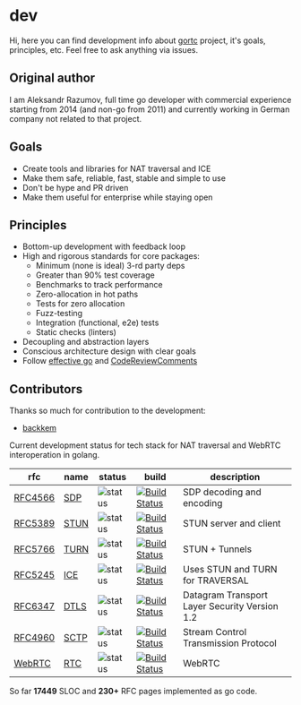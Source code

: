 # dev

Hi, here you can find development info about [gortc](https://gortc.io) project, it's goals,
principles, etc. Feel free to ask anything via issues.

## Original author
I am Aleksandr Razumov, full time go developer with commercial experience
starting from 2014 (and non-go from 2011) and currently working in
German company not related to that project.

## Goals
* Create tools and libraries for NAT traversal and ICE
* Make them safe, reliable, fast, stable and simple to use
* Don't be hype and PR driven
* Make them useful for enterprise while staying open

## Principles
* Bottom-up development with feedback loop
* High and rigorous standards for core packages:
    * Minimum (none is ideal) 3-rd party deps
    * Greater than 90% test coverage
    * Benchmarks to track performance
    * Zero-allocation in hot paths
    * Tests for zero allocation
    * Fuzz-testing
    * Integration (functional, e2e) tests
    * Static checks (linters)
* Decoupling and abstraction layers
* Conscious architecture design with clear goals
* Follow [effective go](https://golang.org/doc/effective_go.html) and [CodeReviewComments](https://github.com/golang/go/wiki/CodeReviewComments)

## Contributors
Thanks so much for contribution to the development:
* [backkem](https://github.com/backkem)

Current development status for tech stack for NAT traversal and WebRTC interoperation in golang.

rfc | name  | status | build | description
---|-------|--------|-------|----
[RFC4566](https://tools.ietf.org/html/rfc4566) | [SDP](http://github.com/gortc/sdp)    | ![status](https://img.shields.io/badge/status-alpha-green.svg)  | [![Build Status](https://travis-ci.org/gortc/sdp.svg?branch=master)](https://travis-ci.org/gortc/sdp) | SDP decoding and encoding
[RFC5389](https://tools.ietf.org/html/rfc5389) | [STUN](http://github.com/gortc/stun)  | ![status](https://img.shields.io/badge/status-beta-green.svg)  | [![Build Status](https://travis-ci.org/gortc/stun.svg)](https://travis-ci.org/gortc/stun) | STUN server and client 
[RFC5766](https://tools.ietf.org/html/rfc5766) | [TURN](http://github.com/gortc/turn)  | ![status](https://img.shields.io/badge/status-dev-blue.svg) | [![Build Status](https://travis-ci.org/gortc/turn.svg)](https://travis-ci.org/gortc/turn) | STUN + Tunnels
[RFC5245](https://tools.ietf.org/html/rfc5245) | [ICE](http://github.com/gortc/ice)    | ![status](https://img.shields.io/badge/status-dev-blue.svg)  | [![Build Status](https://travis-ci.org/gortc/ice.svg)](https://travis-ci.org/gortc/ice) | Uses STUN and TURN for TRAVERSAL 
[RFC6347](https://tools.ietf.org/html/rfc6347) | [DTLS](http://github.com/gortc/dtls)  | ![status](https://img.shields.io/badge/status-research-orange.svg)  | [![Build Status](https://travis-ci.org/gortc/dtls.svg)](https://travis-ci.org/gortc/dtls) | Datagram Transport Layer Security Version 1.2
[RFC4960](https://tools.ietf.org/html/rfc4960) | [SCTP](http://github.com/gortc/sctp)  | ![status](https://img.shields.io/badge/status-research-orange.svg)  | [![Build Status](https://travis-ci.org/gortc/sctp.svg)](https://travis-ci.org/gortc/sctp) | Stream Control Transmission Protocol
[WebRTC](https://tools.ietf.org/html/draft-ietf-rtcweb-overview) | [RTC](http://github.com/gortc/rtc)  | ![status](https://img.shields.io/badge/status-research-orange.svg)  | [![Build Status](https://travis-ci.org/gortc/rtc.svg)](https://travis-ci.org/gortc/rtc) | WebRTC

So far **17449** SLOC and **230+** RFC pages implemented as go code.
